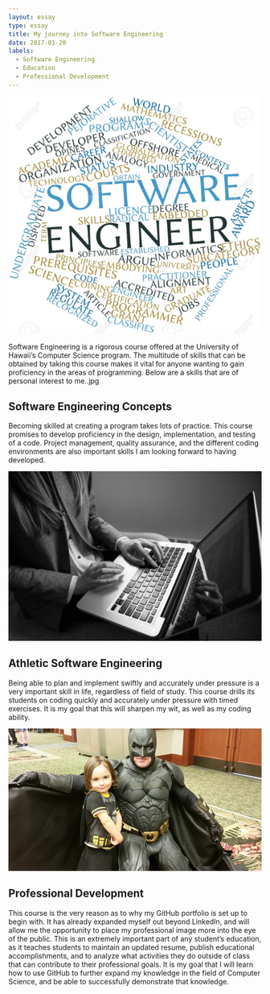 ```yaml
---
layout: essay
type: essay
title: My journey into Software Engineering
date: 2017-01-20
labels:
  - Software Engineering
  - Education
  - Professional Development
---
```



<img class="ui medium left floated image" src="../images/Software_Engineer.jpg">

Software Engineering is a rigorous course offered at the University of Hawaii’s Computer Science program. The multitude of skills that can be obtained by taking this course makes it vital for anyone wanting to gain proficiency in the areas of programming. Below are a skills that are of personal interest to me..jpg

## Software Engineering Concepts
Becoming skilled at creating a program takes lots of practice. This course promises to develop proficiency in the design, implementation, and testing of a code. Project management, quality assurance, and the different coding environments are also important skills I am looking forward to having developed.

<img class="ui medium right floated image" src="../images/comp.jpg">

## Athletic Software Engineering
Being able to plan and implement swiftly and accurately under pressure is a very important skill in life, regardless of field of study. This course drills its students on coding quickly and accurately under pressure with timed exercises. It is my goal that this will sharpen my wit, as well as my coding ability.

<img class="ui medium left floated image" src="../images/tatjana.jpg">

## Professional Development
This course is the very reason as to why my GitHub portfolio is set up to begin with. It has already expanded myself out beyond LinkedIn, and will allow me the opportunity to place my professional image more into the eye of the public. This is an extremely important part of any student’s education, as it teaches students to maintain an updated resume, publish educational accomplishments, and to analyze what activities they do outside of class that can contribute to their professional goals. It is my goal that I will learn how to use GitHub to further expand my knowledge in the field of Computer Science, and be able to successfully demonstrate that knowledge.

